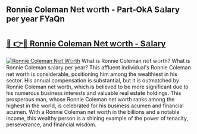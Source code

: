 ## Ronnie Coleman N𝚎t w𝚘rth - Part-OkA S𝚊lary per year FYaQn

# <h2><a href="http://gc44oh.nevu.top/?p=Ronnie+Coleman">🔗 👉🔴 Ronnie Coleman N𝚎t w𝚘rth - S𝚊lary</a></h2>

[![Ronnie Coleman N𝚎t W𝚘rth](https://i.imgur.com/Oavwk0R.jpeg)](http://gc44oh.nevu.top/?p=Ronnie+Coleman)
What is Ronnie Coleman n𝚎t w𝚘rth? What is Ronnie Coleman s𝚊lary per year?
This affluent individual's Ronnie Coleman net worth is considerable, positioning him among the wealthiest in his sector. His annual compensation is substantial, but it is outmatched by Ronnie Coleman net worth, which is believed to be more significant due to his numerous business interests and valuable real estate holdings. This prosperous man, whose Ronnie Coleman net worth ranks among the highest in the world, is celebrated for his business acumen and financial acumen. With a Ronnie Coleman net worth in the billions and a notable income, this wealthy person is a shining example of the power of tenacity, perseverance, and financial wisdom.
